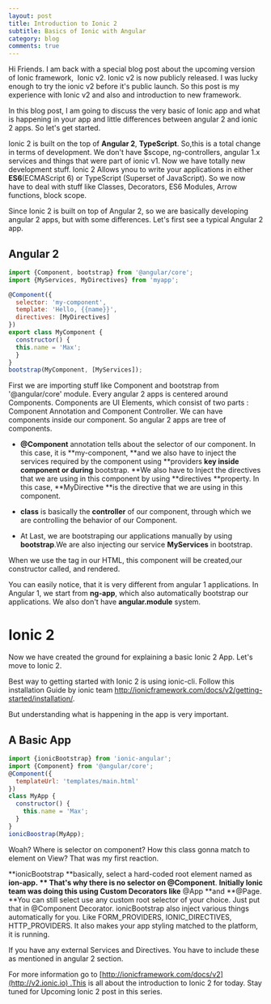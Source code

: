 ```yaml
---
layout: post
title: Introduction to Ionic 2
subtitle: Basics of Ionic with Angular
category: blog
comments: true
---
```


Hi Friends. I am back with a special blog post about the upcoming version of Ionic framework,  Ionic v2. Ionic v2 is now publicly released. I was lucky enough to try the ionic v2 before it's public launch. So this post is my experience with Ionic v2 and also and introduction to new framework. 
<!--more-->

In this blog post, I am going to discuss the very basic of Ionic app and what is happening in your app and little differences between angular 2 and ionic 2 apps. So let's get started. 

Ionic 2 is built on the top of **Angular 2**, **TypeScript**. So,this is a total change in terms of development. We don't have $scope, ng-controllers, angular 1.x services and things that were part of ionic v1. Now we have totally new development stuff. Ionic 2 Allows ynou to write your applications in either **ES6**(ECMAScript 6) or TypeScript (Superset of JavaScript). So we now have to deal with stuff like Classes, Decorators, ES6 Modules, Arrow functions, block scope.

Since Ionic 2 is built on top of Angular 2, so we are basically developing angular 2 apps, but with some differences. Let's first see a typical Angular 2 app.

## Angular 2
```js
import {Component, bootstrap} from '@angular/core';
import {MyServices, MyDirectives} from 'myapp';

@Component({
  selector: 'my-component',
  template: 'Hello, {{name}}',
  directives: [MyDirectives]
})
export class MyComponent {
  constructor() {
  this.name = 'Max';
  }
}
bootstrap(MyComponent, [MyServices]);
```

First we are importing stuff like Component and bootstrap from '@angular/core' module. Every angular 2 apps is centered around Components. Components are UI Elements, which consist of two parts : Component Annotation and Component Controller. We can have components inside our component. So angular 2 apps are tree of components. 

  * **@Component** annotation tells about the selector of our component. In this case, it is **my-component, **and we also have to inject the services required by the component using **providers **key inside component or during** bootstrap. **We also have to Inject the directives that we are using in this component by using **directives **property. In this case, **MyDirective **is the directive that we are using in this component.

  * **class** is basically the **controller** of our component, through which we are controlling the behavior of our Component.

  * At Last, we are bootstraping our applications manually by using **bootstrap**.We are also injecting our service **MyServices** in bootstrap.

When we use the tag in our HTML, this component will be created,our constructor called, and rendered. 

You can easily notice, that it is very different from angular 1 applications. In Angular 1, we start from **ng-app**, which also automatically bootstrap our applications. We also don't have **angular.module** system. 

# Ionic 2

Now we have created the ground for explaining a basic Ionic 2 App. Let's move to Ionic 2. 

Best way to getting started with Ionic 2 is using ionic-cli. Follow this installation Guide by ionic team <http://ionicframework.com/docs/v2/getting-started/installation/>. 

But understanding what is happening in the app is very important. 

## A Basic App

```js
import {ionicBootstrap} from 'ionic-angular';
import {Component} from '@angular/core';
@Component({
  templateUrl: 'templates/main.html'
})
class MyApp {
  constructor() {
    this.name = 'Max';
  }
}
ionicBoostrap(MyApp);
```

Woah? Where is selector on component? How this class gonna match to element on View? That was my first reaction.

**ionicBootstrap **basically, select a hard-coded root element named as **ion-app. ** That's why there is no selector on **@Component****. **Initially Ionic team was doing this using Custom Decorators like** @App **and **@Page. **You can still select use any custom root selector of your choice. Just put that in @Component Decorator. ionicBootstrap also inject various things automatically for you. Like FORM_PROVIDERS, IONIC_DIRECTIVES, HTTP_PROVIDERS. It also makes your app styling matched to the platform, it is running. 

If you have any external Services and Directives. You have to include these as mentioned in angular 2 section. 

For more information go to [http://ionicframework.com/docs/v2](http://v2.ionic.io) .This is all about the introduction to Ionic 2 for today. Stay tuned for Upcoming Ionic 2 post in this series.